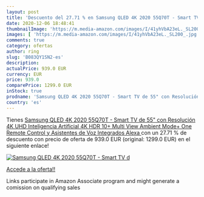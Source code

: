 ```yaml
---
layout: post
title: 'Descuento del 27.71 % en Samsung QLED 4K 2020 55Q70T - Smart TV d'
date: 2020-12-06 18:48:41
thumbnailImage: 'https://m.media-amazon.com/images/I/41yhVbA23eL._SL200_.jpg'
images: [ 'https://m.media-amazon.com/images/I/41yhVbA23eL._SL200_.jpg' ]
comments: true
category: ofertas
author: ring
slug: 'B083QY1SN2-es'
description:
actualPrice: 939.0 EUR
currency: EUR
price: 939.0
comparePrice: 1299.0 EUR
inStock: true
prodname: 'Samsung QLED 4K 2020 55Q70T - Smart TV de 55" con Resolución 4K UHD  Inteligencia Artificial 4K  HDR 10+  Multi View  Ambient Mode+  One Remote Control y Asistentes de Voz Integrados  Alexa '
country: 'es'
---
```


Tienes [Samsung QLED 4K 2020 55Q70T - Smart TV de 55" con Resolución 4K UHD  Inteligencia Artificial 4K  HDR 10+  Multi View  Ambient Mode+  One Remote Control y Asistentes de Voz Integrados  Alexa ](https://www.amazon.es/dp/B083QY1SN2/?tag=tolees-21) con un 27.71 % de descuento con precio de oferta de 939.0 EUR (original: 1299.0 EUR) en el siguiente enlace!

[![Samsung QLED 4K 2020 55Q70T - Smart TV d](https://m.media-amazon.com/images/I/41yhVbA23eL._SL200_.jpg)](https://www.amazon.es/dp/B083QY1SN2/?tag=tolees-21)

[Accede a la oferta!!](https://www.amazon.es/dp/B083QY1SN2/?tag=tolees-21)

Links participate in Amazon Associate program and might generate a comission on qualifying sales


